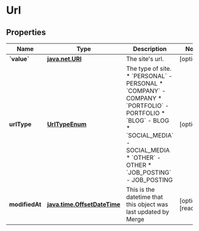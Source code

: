 
# Url

## Properties
Name | Type | Description | Notes
------------ | ------------- | ------------- | -------------
**&#x60;value&#x60;** | [**java.net.URI**](java.net.URI.md) | The site&#39;s url. |  [optional]
**urlType** | [**UrlTypeEnum**](UrlTypeEnum.md) | The type of site.  * &#x60;PERSONAL&#x60; - PERSONAL * &#x60;COMPANY&#x60; - COMPANY * &#x60;PORTFOLIO&#x60; - PORTFOLIO * &#x60;BLOG&#x60; - BLOG * &#x60;SOCIAL_MEDIA&#x60; - SOCIAL_MEDIA * &#x60;OTHER&#x60; - OTHER * &#x60;JOB_POSTING&#x60; - JOB_POSTING |  [optional]
**modifiedAt** | [**java.time.OffsetDateTime**](java.time.OffsetDateTime.md) | This is the datetime that this object was last updated by Merge |  [optional] [readonly]




